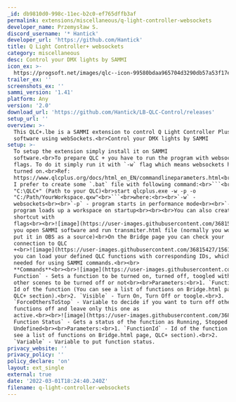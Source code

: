 ```yaml
---
_id: db9810d0-998c-11ec-b2c0-ef765dffb3af
permalink: extensions/miscellaneous/q-light-controller-websockets
developer_name: Przemysław S.
discord_username: '* Hantick'
developer_url: 'https://github.com/Hantick'
title: Q Light Controller+ websockets
category: miscellaneous
desc: Control your DMX lights by SAMMI
icon_ex: >-
  https://progsoft.net/images/qlc--icon-99580bdaa965704d3290db57a53f17e7a9891601.png
trailer_ex: ''
screenshots_ex: ''
sammi_version: '1.41'
platform: Any
version: '2.0'
download_url: 'https://github.com/Hantick/LB-QLC-Control/releases'
setup_url: ''
overview: >-
  This QLC+.lbe is a SAMMI extension to control Q Light Controller Plus
  software using webSockets.<br>Control your DMX lights by SAMMI
setup: >-
  To setup the extension simply install it on SAMMI
  software.<br>To prepare QLC + you have to run the program with websocket
  flags. To do it simply run it with `-w` flag which means websockets have to be
  turned on.<br>Ref:
  https://www.qlcplus.org/docs/html_en_EN/commandlineparameters.html<br><br>Personally
  I prefer to create some `.bat` file with following command:<br>```<br>cd
  "C:\QLC+" (Path to your QLC)<br>start qlcplus.exe -w -p -o
  "C:/Path/YourWorkspace.qxw"<br>```<br>where:<br><br>`-w` -
  websockets<br><br>`-p` - program starts in performance mode<br><br>`-o` -
  program loads up a workspace on startup<br><br><br>You can also create a
  shortcut with
  flags<br><br>![image](https://user-images.githubusercontent.com/36815427/156162647-161fa0dd-cea0-453b-a947-a0523549544f.png)<br><br>Now
  you open SAMMI software and run transmiter.html file (normally you would
  put it in OBS as a source)<br>On the Bridge page you can check your
  connection to QLC
  +<br>![image](https://user-images.githubusercontent.com/36815427/156151422-6f7696b8-1cb7-46c6-9d3e-683c3128e980.png)<br>Here
  you can load your defined QLC functions with corresponding IDs, which will be
  needed for using SAMMI commands.<br><br>
  **Commands**<br><br>![image](https://user-images.githubusercontent.com/36815427/156152154-f050e1f0-e9dc-4c0c-91ab-77cf41b6e3bf.png)<br>`Set
  Function` - Sets a function to be turned on, turned off, toogled with forcing
  other scenes to be turned off or not<br><br>Parameters:<br>1. `FunctionId` -
  Id of the function (You can see a list of functions on Bridge.html page,
  QLC+ section).<br>2. `Visible` - Turn On, Turn Off or toogle.<br>3.
  `ForceOthersToStop` - Variable to decide if you want to turn off other
  functions off and leave only this one as
  active.<br><br>![image](https://user-images.githubusercontent.com/36815427/156152191-e1a53671-b7e9-420e-9298-cce550378c82.png)<br>`Get
  Function Status` - Gets a status of the function as Running, Stopped or
  Undefined<br><br>Parameters:<br>1. `FunctionId` - Id of the function (You can
  see a list of functions on Bridge.html page, QLC+ section).<br>2.
  `Variable` - Variable to put function status.
privacy_website: ''
privacy_policy: ''
policy_declare: 'on'
layout: ext_single
external: true
date: '2022-03-01T18:24:40.240Z'
filename: q-light-controller-websockets
---
```


